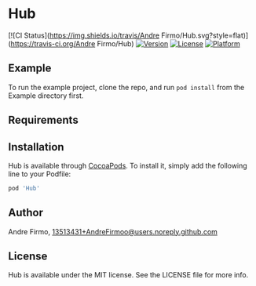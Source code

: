 # Hub

[![CI Status](https://img.shields.io/travis/Andre Firmo/Hub.svg?style=flat)](https://travis-ci.org/Andre Firmo/Hub)
[![Version](https://img.shields.io/cocoapods/v/Hub.svg?style=flat)](https://cocoapods.org/pods/Hub)
[![License](https://img.shields.io/cocoapods/l/Hub.svg?style=flat)](https://cocoapods.org/pods/Hub)
[![Platform](https://img.shields.io/cocoapods/p/Hub.svg?style=flat)](https://cocoapods.org/pods/Hub)

## Example

To run the example project, clone the repo, and run `pod install` from the Example directory first.

## Requirements

## Installation

Hub is available through [CocoaPods](https://cocoapods.org). To install
it, simply add the following line to your Podfile:

```ruby
pod 'Hub'
```

## Author

Andre Firmo, 13513431+AndreFirmoo@users.noreply.github.com

## License

Hub is available under the MIT license. See the LICENSE file for more info.
